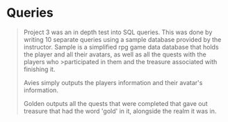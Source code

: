 # Queries

>Project 3 was an in depth test into SQL queries. 
>This was done by writing 10 separate queries using a sample database provided by the instructor.
>Sample is a simplified rpg game data database that holds the player and all their avatars, as well as all the quests with the players who >participated in them and the treasure associated with finishing it.
>
>Avies simply outputs the players information and their avatar's information.
>
>Golden outputs all the quests that were completed that gave out treasure that had the word 'gold' in it, alongside the realm it was in.
